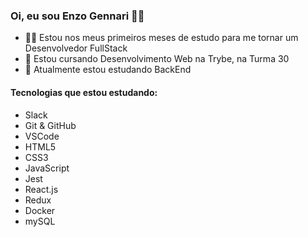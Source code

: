 ### Oi, eu sou Enzo Gennari 👋😁

- 🧑‍💻 Estou nos meus primeiros meses de estudo para me tornar um Desenvolvedor FullStack
- 💚 Estou cursando Desenvolvimento Web na Trybe, na Turma 30
- 📑 Atualmente estou estudando BackEnd

#### Tecnologias que estou estudando:

- Slack
- Git & GitHub
- VSCode
- HTML5
- CSS3
- JavaScript
- Jest
- React.js
- Redux
- Docker
- mySQL
